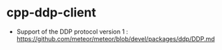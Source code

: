 cpp-ddp-client
==============
- Support of the DDP protocol version 1 : https://github.com/meteor/meteor/blob/devel/packages/ddp/DDP.md
